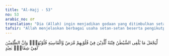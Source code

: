 ```yaml
---
title: "Al-Hajj - 53"
no: 53
arabic_no: ٥٣
translation: "Dia (Allah) ingin menjadikan godaan yang ditimbulkan setan itu, sebagai cobaan bagi orang-orang yang dalam hatinya ada penyakit dan orang yang berhati keras. Dan orang-orang yang zalim itu benar-benar dalam permu-suhan yang jauh,"
tafsir: "Allah menjelaskan berbagai usaha setan-setan beserta pengikutpengikutnya untuk memperdayakan manusia dengan menambah pengertian yang salah dalam ayat-ayat Al-Qur'an dan dalam agama Islam. Perbuatan mereka itu menjadi cobaan bagi manusia, terutama bagi orang-orang yang beriman, orang-orang yang ingkar dan sesat hatinya serta orang-orang munafik. Godaan setan itu menambahkan sesat dan menimbulkan penyakit dalam hatinya, sehingga kekafiran dan kemunafikan mereka bertambah.\n\nSedang orang-orang yang kuat imannya tidak akan tertipu oleh setan, setiap godaan setan yang datang kepadanya akan menambah kuat imannya. Sebaliknya orang-orang yang sesat hatinya dan ada penyakit di dalamnya akan jauh menyimpang dari jalan yang benar, karena itu sukar bagi mereka kembali ke jalan yang benar. Mereka tidak dapat lagi mengharapkan keridaan Allah dan tidak akan lepas dari siksaan Allah"
---
```


لِّيَجْعَلَ مَا يُلْقِى الشَّيْطٰنُ فِتْنَةً لِّلَّذِيْنَ فِيْ قُلُوْبِهِمْ مَّرَضٌ وَّالْقَاسِيَةِ قُلُوْبُهُمْۗ وَاِنَّ الظّٰلِمِيْنَ لَفِيْ شِقَاقٍۢ بَعِيْدٍ ۙ
